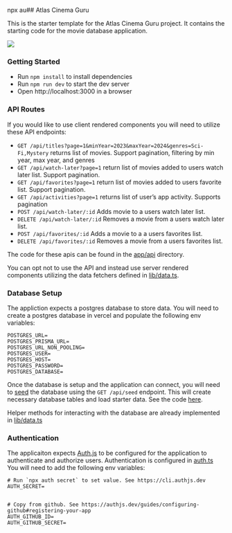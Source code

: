 npx au## Atlas Cinema Guru

This is the starter template for the Atlas Cinema Guru project. It contains the starting code for the movie database application.

![](./images/task-2-a.png)

### Getting Started

- Run `npm install` to install dependencies
- Run `npm run dev` to start the dev server
- Open http://localhost:3000 in a browser

### API Routes

If you would like to use client rendered components you will need to utilize these API endpoints:

- `GET /api/titles?page=1&minYear=2023&maxYear=2024&genres=Sci-Fi,Mystery` returns list of movies. Support pagination, filtering by min year, max year, and genres
- `GET /api/watch-later?page=1` return list of movies added to users watch later list. Support pagination.
- `GET /api/favorites?page=1` return list of movies added to users favorite list. Support pagination.
- `GET /api/activities?page=1` returns list of user’s app activity. Supports pagination
- `POST /api/watch-later/:id` Adds movie to a users watch later list.
- `DELETE /api/watch-later/:id` Removes a movie from a users watch later list.
- `POST /api/favorites/:id` Adds a movie to a a users favorites list.
- `DELETE /api/favorites/:id` Removes a movie from a users favorites list.

The code for these apis can be found in the [app/api](./app/api/) directory.

You can opt not to use the API and instead use server rendered components utilizing the data fetchers defined in [lib/data.ts](./lib/data.ts).

### Database Setup

The appliction expects a postgres database to store data. You will need to create a postgres database in vercel and populate the following env variables:

```
POSTGRES_URL=
POSTGRES_PRISMA_URL=
POSTGRES_URL_NON_POOLING=
POSTGRES_USER=
POSTGRES_HOST=
POSTGRES_PASSWORD=
POSTGRES_DATABASE=
```

Once the database is setup and the application can connect, you will need to [seed](https://en.wikipedia.org/wiki/Database_seeding) the database using the `GET /api/seed` endpoint. This will create necessary database tables and load starter data. See the code [here](./app/api/seed/route.ts).

Helper methods for interacting with the database are already implemented in [lib/data.ts](./lib/data.ts)

### Authentication

The applicaiton expects [Auth.js](https://authjs.dev/) to be configured for the application to authenticate and authorize users. Authentication is configured in [auth.ts](auth.ts) You will need to add the following env variables:

```
# Run `npx auth secret` to set value. See https://cli.authjs.dev
AUTH_SECRET=


# Copy from github. See https://authjs.dev/guides/configuring-github#registering-your-app
AUTH_GITHUB_ID=
AUTH_GITHUB_SECRET=
```

